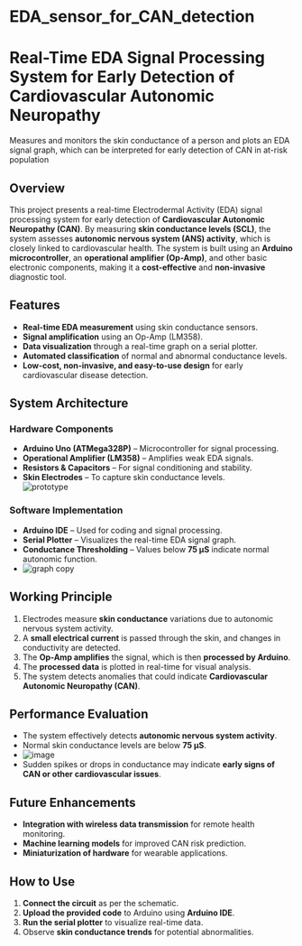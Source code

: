 # EDA_sensor_for_CAN_detection
# Real-Time EDA Signal Processing System for Early Detection of Cardiovascular Autonomic Neuropathy
 Measures and monitors the skin conductance of a person and plots an EDA signal graph, which can be interpreted for early detection of CAN in at-risk population

## Overview  
This project presents a real-time Electrodermal Activity (EDA) signal processing system for early detection of **Cardiovascular Autonomic Neuropathy (CAN)**. By measuring **skin conductance levels (SCL)**, the system assesses **autonomic nervous system (ANS) activity**, which is closely linked to cardiovascular health. The system is built using an **Arduino microcontroller**, an **operational amplifier (Op-Amp)**, and other basic electronic components, making it a **cost-effective** and **non-invasive** diagnostic tool.

## Features  
- **Real-time EDA measurement** using skin conductance sensors.  
- **Signal amplification** using an Op-Amp (LM358).  
- **Data visualization** through a real-time graph on a serial plotter.  
- **Automated classification** of normal and abnormal conductance levels.  
- **Low-cost, non-invasive, and easy-to-use design** for early cardiovascular disease detection.  

## System Architecture  
### Hardware Components  
- **Arduino Uno (ATMega328P)** – Microcontroller for signal processing.  
- **Operational Amplifier (LM358)** – Amplifies weak EDA signals.  
- **Resistors & Capacitors** – For signal conditioning and stability.  
- **Skin Electrodes** – To capture skin conductance levels.  
![prototype](https://github.com/user-attachments/assets/6b727e87-1623-4a6b-8041-40c8afbc63f5)

### Software Implementation  
- **Arduino IDE** – Used for coding and signal processing.  
- **Serial Plotter** – Visualizes the real-time EDA signal graph.  
- **Conductance Thresholding** – Values below **75 µS** indicate normal autonomic function.
- ![graph copy](https://github.com/user-attachments/assets/7fb55678-765c-461a-a85a-9c577eb2a4ef)


## Working Principle  
1. Electrodes measure **skin conductance** variations due to autonomic nervous system activity.  
2. A **small electrical current** is passed through the skin, and changes in conductivity are detected.  
3. The **Op-Amp amplifies** the signal, which is then **processed by Arduino**.  
4. The **processed data** is plotted in real-time for visual analysis.  
5. The system detects anomalies that could indicate **Cardiovascular Autonomic Neuropathy (CAN)**.  

## Performance Evaluation  
- The system effectively detects **autonomic nervous system activity**.  
- Normal skin conductance levels are below **75 µS**.
- ![image](https://github.com/user-attachments/assets/1ee0fc60-5ab7-4f6e-8c1d-5d29b69abd65)
 - Sudden spikes or drops in conductance may indicate **early signs of CAN or other cardiovascular issues**.  

## Future Enhancements  
- **Integration with wireless data transmission** for remote health monitoring.  
- **Machine learning models** for improved CAN risk prediction.  
- **Miniaturization of hardware** for wearable applications.  

## How to Use  
1. **Connect the circuit** as per the schematic.  
2. **Upload the provided code** to Arduino using **Arduino IDE**.  
3. **Run the serial plotter** to visualize real-time data.  
4. Observe **skin conductance trends** for potential abnormalities.  

